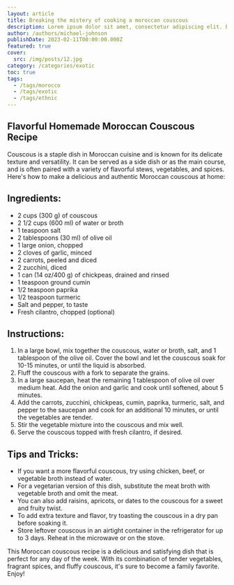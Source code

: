 ```yaml
---
layout: article
title: Breaking the mistery of cooking a moroccan couscous
description: Lorem ipsum dolor sit amet, consectetur adipiscing elit. Et nemo nimium beatus est; Idemne, quod iucunde? Duo Reges constructio interrete. At iamdecimum annum in spelunca iacet.
author: /authors/michael-johnson
publishDate: 2023-02-11T00:00:00.000Z
featured: true
cover:
  src: /img/posts/12.jpg
category: /categories/exotic
toc: true
tags:
  - /tags/morocco
  - /tags/exotic
  - /tags/ethnic
---
```


## Flavorful Homemade Moroccan Couscous Recipe
Couscous is a staple dish in Moroccan cuisine and is known for its delicate texture and versatility. It can be served as a side dish or as the main course, and is often paired with a variety of flavorful stews, vegetables, and spices. Here's how to make a delicious and authentic Moroccan couscous at home:

## Ingredients:
* 2 cups (300 g) of couscous
* 2 1/2 cups (600 ml) of water or broth
* 1 teaspoon salt
* 2 tablespoons (30 ml) of olive oil
* 1 large onion, chopped
* 2 cloves of garlic, minced
* 2 carrots, peeled and diced
* 2 zucchini, diced
* 1 can (14 oz/400 g) of chickpeas, drained and rinsed
* 1 teaspoon ground cumin
* 1/2 teaspoon paprika
* 1/2 teaspoon turmeric
* Salt and pepper, to taste
* Fresh cilantro, chopped (optional)

## Instructions:
1. In a large bowl, mix together the couscous, water or broth, salt, and 1 tablespoon of the olive oil. Cover the bowl and let the couscous soak for 10-15 minutes, or until the liquid is absorbed.
2. Fluff the couscous with a fork to separate the grains.
3. In a large saucepan, heat the remaining 1 tablespoon of olive oil over medium heat. Add the onion and garlic and cook until softened, about 5 minutes.
4. Add the carrots, zucchini, chickpeas, cumin, paprika, turmeric, salt, and pepper to the saucepan and cook for an additional 10 minutes, or until the vegetables are tender.
5. Stir the vegetable mixture into the couscous and mix well.
6. Serve the couscous topped with fresh cilantro, if desired.

## Tips and Tricks:
* If you want a more flavorful couscous, try using chicken, beef, or vegetable broth instead of water.
* For a vegetarian version of this dish, substitute the meat broth with vegetable broth and omit the meat.
* You can also add raisins, apricots, or dates to the couscous for a sweet and fruity twist.
* To add extra texture and flavor, try toasting the couscous in a dry pan before soaking it.
* Store leftover couscous in an airtight container in the refrigerator for up to 3 days. Reheat in the microwave or on the stove.

This Moroccan couscous recipe is a delicious and satisfying dish that is perfect for any day of the week. With its combination of tender vegetables, fragrant spices, and fluffy couscous, it's sure to become a family favorite. Enjoy!